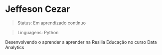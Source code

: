 <h1>Jeffeson Cezar</h1>

> Status: Em aprendizado contínuo

> Linguagens: Python

Desenvolvendo o aprender a aprender na Resilia Educação no curso Data Analytics
